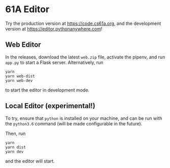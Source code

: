 # 61A Editor

Try the production version at https://code.cs61a.org, and the development version at https://editor.pythonanywhere.com!

## Web Editor
In the releases, download the latest `web.zip` file, activate the pipenv, and run `app.py` to start a Flask server. Alternatively, run
```
yarn
yarn web-dist
yarn web-dev
```
to start the editor in development mode.

## Local Editor (experimental!)
To try, ensure that `python` is installed on your machine, and can be run with the `python3.6` command (will be made configurable in the future).

Then, run
```
yarn
yarn dist
yarn dev
```
and the editor will start.
